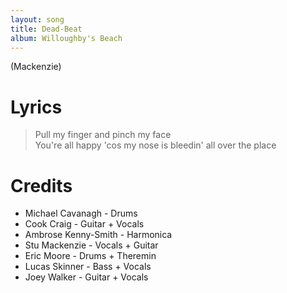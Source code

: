 ```yaml
---
layout: song
title: Dead-Beat
album: Willoughby's Beach
---
```


(Mackenzie)

# Lyrics

> Pull my finger and pinch my face  
> You're all happy 'cos my nose is bleedin' all over the place  

# Credits

* Michael Cavanagh - Drums  
* Cook Craig - Guitar + Vocals  
* Ambrose Kenny-Smith - Harmonica  
* Stu Mackenzie - Vocals + Guitar  
* Eric Moore - Drums + Theremin  
* Lucas Skinner - Bass + Vocals  
* Joey Walker - Guitar + Vocals  
